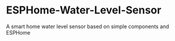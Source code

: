 # ESPHome-Water-Level-Sensor
A smart home water level sensor based on simple components and ESPHome

